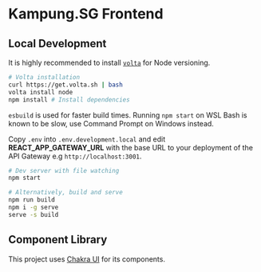 # Kampung.SG Frontend

## Local Development

It is highly recommended to install [`volta`](https://volta.sh/) for Node versioning.

```sh
# Volta installation
curl https://get.volta.sh | bash
volta install node
npm install # Install dependencies
```

`esbuild` is used for faster build times. Running `npm start` on WSL Bash is known to be slow, use Command Prompt on Windows instead.

Copy `.env` into `.env.development.local` and edit **REACT_APP_GATEWAY_URL** with the base URL to your deployment of the API Gateway e.g `http://localhost:3001`.

```sh
# Dev server with file watching
npm start

# Alternatively, build and serve
npm run build
npm i -g serve
serve -s build
```

## Component Library

This project uses [Chakra UI](https://chakra-ui.com/) for its components.
